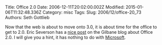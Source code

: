 Title: Office 2.0
Date: 2006-12-11T20:02:00.002Z
Modified: 2015-01-06T11:32:48.336Z
Category: misc
Tags: 
Slug: 2006/12/office-20_73
Authors: Seth Gottlieb

Now that the web is about to move onto 3.0, it is about time for the office to get to 2.0.  Eric Severson has a [nice post](http://gilbane.com/ctoblog/archives/2006/11/xml_and_office_20.html) on the Gilbane blog about Office 2.0.  I will give you a hint, it has nothing to do with [Microsoft](http://www.microsoft.com).
